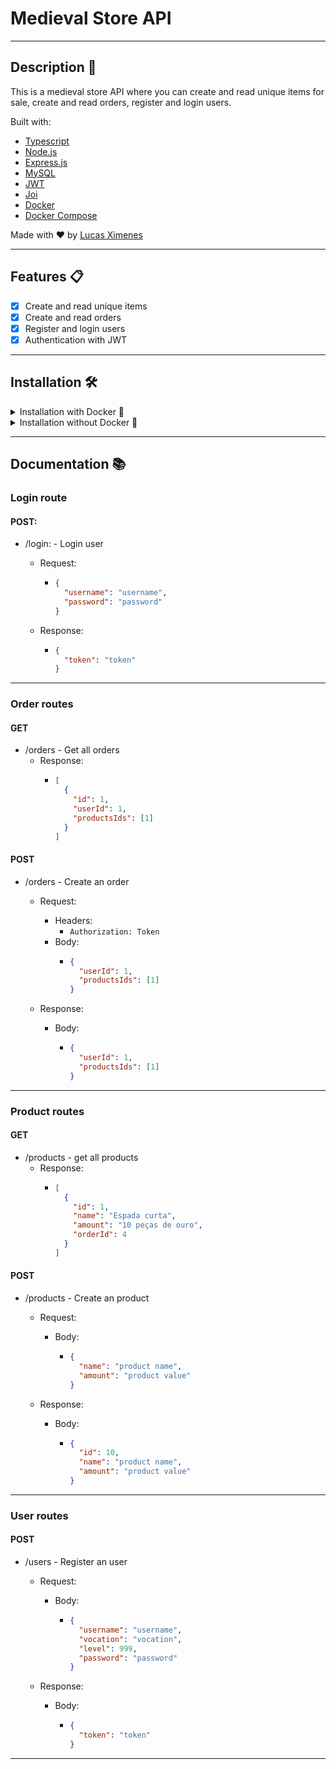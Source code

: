 # Medieval Store API

---

## Description 📜

This is a medieval store API where you can create and read unique items for sale, create and read orders, register and login users.

Built with:

- [Typescript](https://www.typescriptlang.org/)
- [Node.js](https://nodejs.org/en/)
- [Express.js](https://expressjs.com/)
- [MySQL](https://www.mysql.com/)
- [JWT](https://jwt.io/)
- [Joi](https://joi.dev/)
- [Docker](https://www.docker.com/)
- [Docker Compose](https://docs.docker.com/compose/)

Made with ❤️ by [Lucas Ximenes](https://www.linkedin.com/in/lucasdximenes)

---

## Features 📋

- [x] Create and read unique items
- [x] Create and read orders
- [x] Register and login users
- [x] Authentication with JWT

---

## Installation 🛠

<details>
<summary>Installation with Docker 🐳</summary>

1. Clone the repository

```bash
git clone git@github.com:lucasdximenes/medieval-store-api.git
```

2. Enter the project folder

```bash
cd medieval-store-api
```

3. You need to have Docker and Docker Compose installed on your machine. If you don't have it, you can download it [here](https://docs.docker.com/get-docker/) and [here](https://docs.docker.com/compose/install/).

4. Run the following command to start the containers

```bash
docker-compose up -d
```

5. Connect to container

```bash
docker exec -it trybesmith
```

6. Install dependencies and initialize API

> In terminal of container

```bash
npm install && npm start
```

7. The API will be running on port 3000. You can access it by going to [http://localhost:3000](http://localhost:3000)

</details>

<details>
<summary>Installation without Docker 🌊</summary>

1. Clone the repository

```bash
git clone git@github.com:lucasdximenes/medieval-store-api.git
```

2. Enter the project folder

```bash
cd medieval-store-api
```

3. Install the dependencies

```bash
npm install
```

4. You need to have MySQL installed on your machine. If you don't have it, you can download it [here](https://dev.mysql.com/downloads/).

5. Create an `.env` file in the root of the project and add the following environment variables

```.env
MYSQL_USER=YOUR_MYSQL_USER
MYSQL_PASSWORD=YOUR_MYSQL_PASSWORD
MYSQL_HOST=YOUR_MYSQL_HOST
JWT_SECRET=YOUR_JWT_SECRET
```

6. Run the migration script in a database manager like [DBeaver](https://dbeaver.io/)

[migration](./migration.sql)

7. Initialize the API

```bash
npm start
```

8. The API will be running on port 3000. You can access it by going to [http://localhost:3000](http://localhost:3000)

</details>

---

## Documentation 📚

### Login route

#### POST:

- /login: - Login user

  - Request:

    - ```json
      {
        "username": "username",
        "password": "password"
      }
      ```

  - Response:
    - ```json
      {
        "token": "token"
      }
      ```

---

### Order routes

#### GET

- /orders - Get all orders
  - Response:
    - ```json
      [
        {
          "id": 1,
          "userId": 1,
          "productsIds": [1]
        }
      ]
      ```

#### POST

- /orders - Create an order

  - Request:

    - Headers:
      - `Authorization: Token`
    - Body:
      - ```json
        {
          "userId": 1,
          "productsIds": [1]
        }
        ```

  - Response:
    - Body:
      - ```json
        {
          "userId": 1,
          "productsIds": [1]
        }
        ```

---

### Product routes

#### GET

- /products - get all products
  - Response:
    - ```json
      [
        {
          "id": 1,
          "name": "Espada curta",
          "amount": "10 peças de ouro",
          "orderId": 4
        }
      ]
      ```

#### POST

- /products - Create an product

  - Request:

    - Body:
      - ```json
        {
          "name": "product name",
          "amount": "product value"
        }
        ```

  - Response:

    - Body:

      - ```json
        {
          "id": 10,
          "name": "product name",
          "amount": "product value"
        }
        ```

---

### User routes

#### POST

- /users - Register an user

  - Request:

    - Body:
      - ```json
        {
          "username": "username",
          "vocation": "vocation",
          "level": 999,
          "password": "password"
        }
        ```

  - Response:
    - Body:
      - ```json
        {
          "token": "token"
        }
        ```

---

